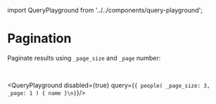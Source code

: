 import QueryPlayground from '../../components/query-playground';

# Pagination

Paginate results using `_page_size` and `_page` number:

<br />

<QueryPlayground disabled={true} query={`{
people(
  _page_size: 3,
  _page: 1
) {
  name
}\n}`}/>